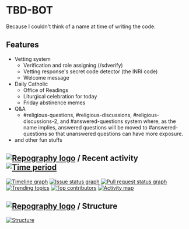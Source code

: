 # TBD-BOT
Because I couldn't think of a name at time of writing the code.

## Features
- Vetting system
  - Verification and role assigning (/sdverify)
  - Vetting response's secret code detector (the INRI code)
  - Welcome message
- Daily Catholic
  - Office of Readings
  - Liturgical celebration for today
  - Friday abstinence memes
- Q&A
  - #religious-questions, #religious-discussions, #religious-discussions-2, and #answered-questions system where, as the name implies, answered questions will be moved to #answered-questions so that unanswered questions can have more exposure.
- and other fun stuffs 

## [![Repography logo](https://images.repography.com/logo.svg)](https://repography.com) / Recent activity [![Time period](https://images.repography.com/26965455/christiansoetanto/tbd-bot/recent-activity/XSKu8NuvUO-wMkvxmAk0-Sh04dEgjpwow1r37BcSWVk/ZHy8hl1p33C5CZb9geQ1DTotvDo6YiFPQ9owxkhS1qU_badge.svg)](https://repography.com)
[![Timeline graph](https://images.repography.com/26965455/christiansoetanto/tbd-bot/recent-activity/XSKu8NuvUO-wMkvxmAk0-Sh04dEgjpwow1r37BcSWVk/ZHy8hl1p33C5CZb9geQ1DTotvDo6YiFPQ9owxkhS1qU_timeline.svg)](https://github.com/christiansoetanto/tbd-bot/commits)
[![Issue status graph](https://images.repography.com/26965455/christiansoetanto/tbd-bot/recent-activity/XSKu8NuvUO-wMkvxmAk0-Sh04dEgjpwow1r37BcSWVk/ZHy8hl1p33C5CZb9geQ1DTotvDo6YiFPQ9owxkhS1qU_issues.svg)](https://github.com/christiansoetanto/tbd-bot/issues)
[![Pull request status graph](https://images.repography.com/26965455/christiansoetanto/tbd-bot/recent-activity/XSKu8NuvUO-wMkvxmAk0-Sh04dEgjpwow1r37BcSWVk/ZHy8hl1p33C5CZb9geQ1DTotvDo6YiFPQ9owxkhS1qU_prs.svg)](https://github.com/christiansoetanto/tbd-bot/pulls)
[![Trending topics](https://images.repography.com/26965455/christiansoetanto/tbd-bot/recent-activity/XSKu8NuvUO-wMkvxmAk0-Sh04dEgjpwow1r37BcSWVk/ZHy8hl1p33C5CZb9geQ1DTotvDo6YiFPQ9owxkhS1qU_words.svg)](https://github.com/christiansoetanto/tbd-bot/commits)
[![Top contributors](https://images.repography.com/26965455/christiansoetanto/tbd-bot/recent-activity/XSKu8NuvUO-wMkvxmAk0-Sh04dEgjpwow1r37BcSWVk/ZHy8hl1p33C5CZb9geQ1DTotvDo6YiFPQ9owxkhS1qU_users.svg)](https://github.com/christiansoetanto/tbd-bot/graphs/contributors)
[![Activity map](https://images.repography.com/26965455/christiansoetanto/tbd-bot/recent-activity/XSKu8NuvUO-wMkvxmAk0-Sh04dEgjpwow1r37BcSWVk/ZHy8hl1p33C5CZb9geQ1DTotvDo6YiFPQ9owxkhS1qU_map.svg)](https://github.com/christiansoetanto/tbd-bot/commits)



## [![Repography logo](https://images.repography.com/logo.svg)](https://repography.com) / Structure
[![Structure](https://images.repography.com/26965455/christiansoetanto/tbd-bot/structure/XSKu8NuvUO-wMkvxmAk0-Sh04dEgjpwow1r37BcSWVk/FNR-8bU2tOwB9W1WX1pp7RKuhSjJagCinaWXKcfjiXk_table.svg)](https://github.com/christiansoetanto/tbd-bot)

